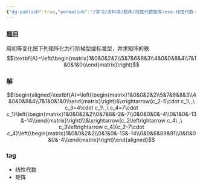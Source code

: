 ```yaml
---
{"dg-publish":true,"permalink":"/学习/资料库/题库/线性代数题库/exe-线性代数-00000027@todo/","dgPassFrontmatter":true}
---
```


### 题目
用初等变化把下列矩阵化为行阶梯型或标准型，并求矩阵的秩
$$\textbf{A}=\left(\begin{matrix}1&0&0&2&2\\5&7&6&8&3\\4&0&0&8&4\\7&1&0&1&0\\\end{matrix}\right)$$
### 解
$$\begin{aligned}\textbf{A}=\left(\begin{matrix}1&0&0&2&2\\5&7&6&8&3\\4&0&0&8&4\\7&1&0&1&0\\\end{matrix}\right)&\xrightarrow{c_2-5\cdot c_1\ ,\ c_3=4\cdot c_1\ ,\ c_4=7\cdot c_1}\left(\begin{matrix}1&0&0&2&2\\0&7&6&-2&-7\\0&0&0&0&-4\\0&1&0&-13&-14\\\end{matrix}\right)\\&\xrightarrow[c_2\leftrightarrow c_4\ ,\ c_3\leftrightarrow c_4]{c_2-7\cdot c_4}\left(\begin{matrix}1&0&0&2&2\\0&1&0&-13&-14\\0&0&6&89&91\\0&0&0&0&-4\\\end{matrix}\right)\end{aligned}$$
### tag
- 线性代数
- 矩阵